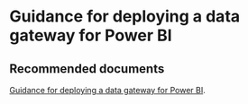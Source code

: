  <properties
	pageTitle="deploy a data gateway for power bi"
	description="deploy a data gateway for power bi"
	service="microsoft.PowerBIDedicated"
	resource="capacities"
	authors="pjfreitas"
	ms.author="pfreitas"	
	displayOrder="440"
	selfHelpType="generic"
	supportTopicIds="32628089"
	productPesIds="16334"
	cloudEnvironments="public, MoonCake, fairfax" 
	articleId="e903d52b-9d86-8efb-9a66-0202f5586f0d"
/>

# Guidance for deploying a data gateway for Power BI

## **Recommended documents**

[Guidance for deploying a data gateway for Power BI](https://docs.microsoft.com/power-bi/service-gateway-deployment-guidance).<br>
